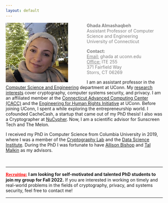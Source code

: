 ```yaml
---
layout: default
---
```


<div class="grid">
    <div class="col-1-2">
       <div class="content">
           <img style="float: left; margin-right: 60px;" src="images/ghada0.jpg" alt="myprofile" width="200" height="190"> 
       </div>
    </div>
    <div class="col-1-2">
       <div class="content">
          <span style="color:grey;font-size:14px;">
            <p><b>Ghada Almashaqbeh</b> <br/> Assistant Professor of Computer Science and Engineering <br/> University of Connecticut </p>
            <p> <b>Contact:</b> <br/> <u>Email:</u> ghada at uconn.edu <br/> <u>Office:</u> ITE 255 <br/> 371 Fairfield Way <br/> Storrs, CT  06269</p>
          </span> 
       </div>
    </div>
</div>


I am an assistant professor in the [Computer Science and Engineering](https://www.cse.uconn.edu/) department at UConn. My [research interests](/research/) cover cryptography, computer systems security, and privacy. I am an affiliated member at the [Connecticut Advanced Computing Center (CACC)](https://cacc.uconn.edu/) and the [Engineering for Human Rights Initiative](https://engineeringforhumanrights.uconn.edu/) at UConn. Before joining UConn, I spent a while exploring the entrepreneurship world. I cofounded CacheCash, a startup that came out of my PhD thesis! I also was a Cryptographer at [NuCypher](https://www.nucypher.com/). Now, I am a scientific advisor for Sunscreen Tech and The Melon.
 
I received my PhD in Computer Science from Columbia University in 2019, where I was a member of the [Cryptography Lab](http://www.cs.columbia.edu/crypto) and the [Data Science Institute](https://datascience.columbia.edu/). During the PhD I was fortunate to have [Allison Bishop](https://www.thecomputersciencecomedian.com) and [Tal Malkin](http://www.cs.columbia.edu/~tal) as my advisors. 

<br/>

---------------------------------------
**<span style="color:red;font-family: 'Comic Sans MS';"><u>Recruiting:</u></span>** **I am looking for self-motivated and talented PhD students to join my group for Fall 2022.** If you are interested in working on timely and real-world problems in the fields of cryptography, privacy, and systems security, feel free to contact me! 

---------------------------------------